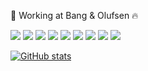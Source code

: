 🏢 Working at Bang & Olufsen 🔥

![](https://img.shields.io/badge/OS-Linux-informational?style=flat&logo=Linux&logoColor=white&color=2bbc8a)
![](https://img.shields.io/badge/Editor-VSCode-informational?style=flat&logo=visualstudiocode&logoColor=white&color=2bbc8a)
![](https://img.shields.io/badge/Embedded-STM-informational?style=flat&logo=stmicroelectronics&logoColor=white&color=2bbc8a)
![](https://img.shields.io/badge/Language-C++-informational?style=flat&logo=cplusplus&logoColor=white&color=2bbc8a)
![](https://img.shields.io/badge/Framework-MbedOs-informational?style=flat&logo=arm&logoColor=white&color=2bbc8a)
![](https://img.shields.io/badge/FrontEnd-Flutter-informational?style=flat&logo=flutter&logoColor=white&color=2bbc8a)
![](https://img.shields.io/badge/Language-Dart-informational?style=flat&logo=dart&logoColor=white&color=2bbc8a)
![](https://img.shields.io/badge/Tech-Swagger-informational?style=flat&logo=swagger&logoColor=white&color=2bbc8a)
![](https://img.shields.io/badge/Tech-Github-informational?style=flat&logo=github&logoColor=white&color=2bbc8a)


[![GitHub stats](https://github-readme-stats-hansbinderup.vercel.app//api?username=hansbinderup&count_private=true&theme=dark&show_icons=true)]()
